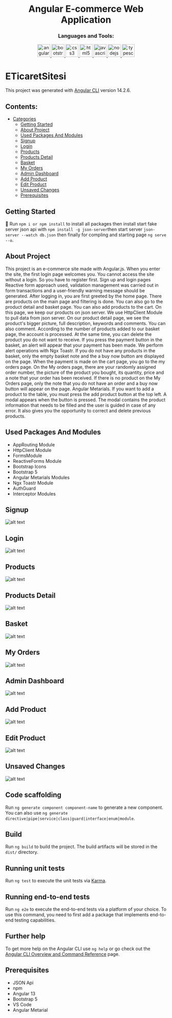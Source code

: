<h1 align="center">Angular E-commerce Web Application</h1>



<h3 align="center">Languages and Tools:</h3>
<p align="center"> <a href="https://angular.io" target="_blank" rel="noreferrer"> <img src="https://angular.io/assets/images/logos/angular/angular.svg" alt="angular" width="40" height="40"/> </a> <a href="https://getbootstrap.com" target="_blank" rel="noreferrer"> <img src="https://raw.githubusercontent.com/devicons/devicon/master/icons/bootstrap/bootstrap-plain-wordmark.svg" alt="bootstrap" width="40" height="40"/> </a> <a href="https://www.w3schools.com/css/" target="_blank" rel="noreferrer"> <img src="https://raw.githubusercontent.com/devicons/devicon/master/icons/css3/css3-original-wordmark.svg" alt="css3" width="40" height="40"/> </a></a> <a href="https://www.w3.org/html/" target="_blank" rel="noreferrer"> <img src="https://raw.githubusercontent.com/devicons/devicon/master/icons/html5/html5-original-wordmark.svg" alt="html5" width="40" height="40"/> </a> <a href="https://developer.mozilla.org/en-US/docs/Web/JavaScript" target="_blank" rel="noreferrer"> <img src="https://raw.githubusercontent.com/devicons/devicon/master/icons/javascript/javascript-original.svg" alt="javascript" width="40" height="40"/> </a> <a href="https://nodejs.org" target="_blank" rel="noreferrer"> <img src="https://raw.githubusercontent.com/devicons/devicon/master/icons/nodejs/nodejs-original-wordmark.svg" alt="nodejs" width="40" height="40"/> </a> <a href="https://www.typescriptlang.org/" target="_blank" rel="noreferrer"> <img src="https://raw.githubusercontent.com/devicons/devicon/master/icons/typescript/typescript-original.svg" alt="typescript" width="40" height="40"/> </a>


# ETicaretSitesi

This project was generated with [Angular CLI](https://github.com/angular/angular-cli) version 14.2.6.

## Contents:
 - [Categories](#categories)
      - [Getting Started](#getting-started)
      - [About Project](#about-project)
      - [Used Packages And Modules](#used-packages-and-modules)
      - [Signup](#signup)
      - [Login](#login)
      - [Products](#products)
      - [Products Detail](#products-detail)
      - [Basket](#basket)
      - [My Orders](#my-orders)
      - [Admin Dashboard](#admin-dashboard)
      - [Add Product](#add-product)
      - [Edit Product](#edit-product)
      - [Unsaved Changes](#unsaved-changes)
      - [Prerequisites](#prerequisites)

## Getting Started

:rocket: Run `npm i or npm install` to install all packages then install start fake server json api with `npm install -g json-server`then start server `json-server --watch db.json` then finally for compling and starting page `ng serve --o`.

## About Project

This project is an e-commerce site made with Angular.js. When you enter the site, the first login page welcomes you. You cannot access the site without a login. So you have to register first. Sign up and login pages Reactive form approach used, validation management was carried out in form transactions and a user-friendly warning message should be generated. After logging in, you are first greeted by the home page. There are products on the main page and filtering is done. You can also go to the product detail and basket page. You can also add products to the cart. On this page, we keep our products on json server. We use HttpClient Module to pull data from json server. On our product detail page, we see the product's bigger picture, full description, keywords and comments. You can also comment. According to the number of products added to our basket page, the account is processed. At the same time, you can delete the product you do not want to receive. If you press the payment button in the basket, an alert will appear that your payment has been made. We perform alert operations with Ngx Toastr. If you do not have any products in the basket, only the empty basket note and the a buy now button are displayed on the page. When the payment is made on the cart page, you go to the my orders page. On the My orders page, there are your randomly assigned order number, the picture of the product you bought, its quantity, price and a note that your order has been received.
If there is no product on the My Orders page, only the note that you do not have an order and a buy now button will appear on the page. Angular Metarials. If you want to add a product to the table, you must press the add product button at the top left. A modal appears when the button is pressed. The modal contains the product information that needs to be filled and the user is guided in case of any error. It also gives you the opportunity to correct and delete previous products. 


## Used Packages And Modules

- AppRouting Module
- HttpClient Module
- FormsModule
- ReactiveForms Module
- Bootstrap Icons
- Bootstrap 5
- Angular Metarials Modules
- Ngx Toastr Module
- AuthGuard
- Interceptor Modules

## Signup

![alt text](https://github.com/Selahaddin64/E-Ticaret-Sitesi/blob/master/src/Images/signup.gif)

## Login

![alt text](https://github.com/Selahaddin64/E-Ticaret-Sitesi/blob/master/src/Images/login.gif)

## Products

![alt text](https://github.com/Selahaddin64/E-Ticaret-Sitesi/blob/master/src/Images/products.gif)

## Products Detail

![alt text](https://github.com/Selahaddin64/E-Ticaret-Sitesi/blob/master/src/Images/detail.gif)

## Basket

![alt text](https://github.com/Selahaddin64/E-Ticaret-Sitesi/blob/master/src/Images/basket.gif)

## My Orders

![alt text](https://github.com/Selahaddin64/E-Ticaret-Sitesi/blob/master/src/Images/orders.gif)

## Admin Dashboard

![alt text](https://github.com/Selahaddin64/E-Ticaret-Sitesi/blob/master/src/Images/dashboard.gif)

## Add Product

![alt text](https://github.com/Selahaddin64/E-Ticaret-Sitesi/blob/master/src/Images/modal.gif)

## Edit Product

![alt text](https://github.com/Selahaddin64/E-Ticaret-Sitesi/blob/master/src/Images/edit.gif)

## Unsaved Changes

![alt text](https://github.com/Selahaddin64/E-Ticaret-Sitesi/blob/master/src/Images/unsavedChanges.gif)

## Code scaffolding

Run `ng generate component component-name` to generate a new component. You can also use `ng generate directive|pipe|service|class|guard|interface|enum|module`.

## Build

Run `ng build` to build the project. The build artifacts will be stored in the `dist/` directory.

## Running unit tests

Run `ng test` to execute the unit tests via [Karma](https://karma-runner.github.io).

## Running end-to-end tests

Run `ng e2e` to execute the end-to-end tests via a platform of your choice. To use this command, you need to first add a package that implements end-to-end testing capabilities.

## Further help

To get more help on the Angular CLI use `ng help` or go check out the [Angular CLI Overview and Command Reference](https://angular.io/cli) page.

## Prerequisites
- JSON Api
- npm
- Angular 13
- Bootstrap 5
- VS Code
- Angular Metarial
